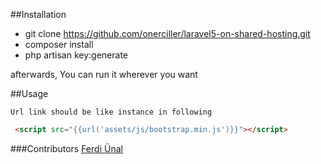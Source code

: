 ##Installation
 - git clone 
   https://github.com/onerciller/laravel5-on-shared-hosting.git
 - composer install
 - php artisan key:generate
 
 afterwards, You can run it wherever you want

##Usage

    Url link should be like instance in following
    
```html
 <script src="{{url('assets/js/bootstrap.min.js')}}"></script>
```

###Contributors
[Ferdi Ünal](https://github.com/ferdiunal)
